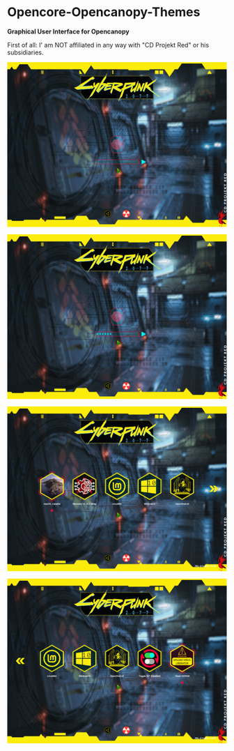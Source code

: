 # Opencore-Opencanopy-Themes
**Graphical User Interface for Opencanopy**


First of all: I' am NOT affiliated in any way with "CD Projekt Red" or his subsidiaries.



![This is an image](CPK/Screenshots/Screenshot_Background_1/12205357.png)

![This is an image](CPK/Screenshots/Screenshot_Background_1/12205402.png)

![This is an image](CPK/Screenshots/Screenshot_Background_1/12205421.png)

![This is an image](CPK/Screenshots/Screenshot_Background_1/12205448.png)
